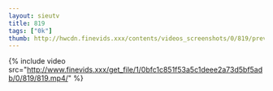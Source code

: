 ```yaml
--- 
layout: sieutv
title: 819
tags: ["0k"]
thumb: http://hwcdn.finevids.xxx/contents/videos_screenshots/0/819/preview.mp4.jpg
---
```

{% include video src="http://www.finevids.xxx/get_file/1/0bfc1c851f53a5c1deee2a73d5bf5adb/0/819/819.mp4/" %} 
